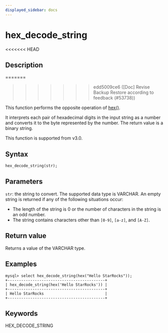 ```yaml
---
displayed_sidebar: docs
---
```


# hex_decode_string

<<<<<<< HEAD
## Description
=======

>>>>>>> edd5009ce6 ([Doc] Revise Backup Restore according to feedback (#53738))

This function performs the opposite operation of [hex()](hex.md).

It interprets each pair of hexadecimal digits in the input string as a number and converts it to the byte represented by the number. The return value is a binary string.

This function is supported from v3.0.

## Syntax

```Haskell
hex_decode_string(str);
```

## Parameters

`str`: the string to convert. The supported data type is VARCHAR. An empty string is returned if any of the following situations occur:

- The length of the string is 0 or the number of characters in the string is an odd number.
- The string contains characters other than `[0-9]`, `[a-z]`, and `[A-Z]`.

## Return value

Returns a value of the VARCHAR type.

## Examples

```Plain Text
mysql> select hex_decode_string(hex("Hello StarRocks"));
+-------------------------------------------+
| hex_decode_string(hex('Hello StarRocks')) |
+-------------------------------------------+
| Hello StarRocks                           |
+-------------------------------------------+
```

## Keywords

HEX_DECODE_STRING
